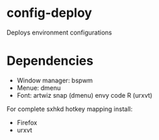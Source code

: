 config-deploy
=============

Deploys environment configurations

Dependencies
============

* Window manager: bspwm
* Menue: dmenu
* Font: artwiz snap (dmenu) envy code R (urxvt)

For complete sxhkd hotkey mapping install:

* Firefox
* urxvt
